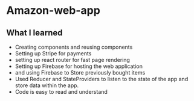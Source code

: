 # Amazon-web-app

## What I learned

* Creating components and reusing components
* Setting up Stripe for payments
* setting up react router for fast page rendering
* Setting up Firebase for hosting the web application
* and using Firebase to Store previously bought items
* Used Reducer and StateProviders to listen to the state of the app and store data within the app. 
* Code is easy to read and understand
